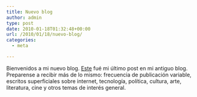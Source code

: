 ```yaml
---
title: Nuevo blog
author: admin
type: post
date: 2010-01-18T01:32:48+00:00
url: /2010/01/18/nuevo-blog/
categories:
  - meta

---
```

Bienvenidos a mi nuevo blog. [Este][1] fué mi último post en mi antiguo blog. Preparense a recibir más de lo mismo: frecuencia de publicación variable, escritos superficiales sobre internet, tecnología, política, cultura, arte, literatura, cine y otros temas de interés general.

 [1]: http://www.crazyrobot.net/2010-January.html#17-17:50 "Este"